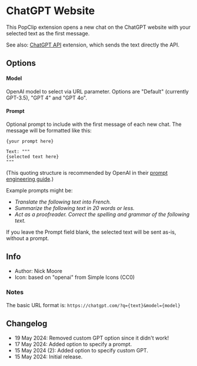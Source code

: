 # ChatGPT Website

This PopClip extension opens a new chat on the ChatGPT website with your selected text as the first message.

See also: [ChatGPT API](https://www.popclip.app/extensions/x/48f32j) extension, which sends the text directly the API.

## Options

#### Model

OpenAI model to select via URL parameter. Options are "Default" (currently GPT-3.5), "GPT 4" and "GPT 4o".

#### Prompt

Optional prompt to include with the first message of each new chat. The message will be formatted like this:

```
{your prompt here}

Text: """
{selected text here}
"""
```

(This quoting structure is recommended by OpenAI in their [prompt
engineering guide](https://help.openai.com/en/articles/6654000-best-practices-for-prompt-engineering-with-the-openai-api).)

Example prompts might be:

- _Translate the following text into French._
- _Summarize the following text in 20 words or less._
- _Act as a proofreader. Correct the spelling and grammar of the following text._

If you leave the Prompt field blank, the selected text will be sent as-is, without a prompt.

## Info

- Author: Nick Moore
- Icon: based on "openai" from Simple Icons (CC0)

### Notes

The basic URL format is: `https://chatgpt.com/?q={text}&model={model}`

## Changelog

- 19 May 2024: Removed custom GPT option since it didn't work!
- 17 May 2024: Added option to specify a prompt.
- 15 May 2024 (2): Added option to specify custom GPT.
- 15 May 2024: Initial release.
